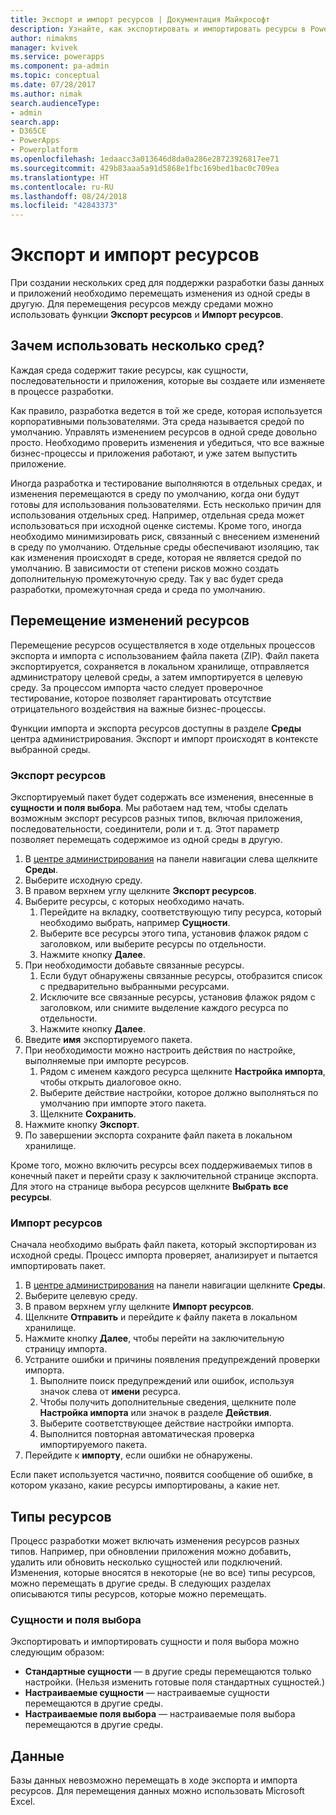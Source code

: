 ```yaml
---
title: Экспорт и импорт ресурсов | Документация Майкрософт
description: Узнайте, как экспортировать и импортировать ресурсы в PowerApps.
author: nimakms
manager: kvivek
ms.service: powerapps
ms.component: pa-admin
ms.topic: conceptual
ms.date: 07/28/2017
ms.author: nimak
search.audienceType:
- admin
search.app:
- D365CE
- PowerApps
- Powerplatform
ms.openlocfilehash: 1edaacc3a013646d8da0a286e28723926817ee71
ms.sourcegitcommit: 429b83aaa5a91d5868e1fbc169bed1bac0c709ea
ms.translationtype: HT
ms.contentlocale: ru-RU
ms.lasthandoff: 08/24/2018
ms.locfileid: "42843373"
---
```

# <a name="export-and-import-resources"></a>Экспорт и импорт ресурсов
При создании нескольких сред для поддержки разработки базы данных и приложений необходимо перемещать изменения из одной среды в другую. Для перемещения ресурсов между средами можно использовать функции **Экспорт ресурсов** и **Импорт ресурсов**.

## <a name="why-use-multiple-environments"></a>Зачем использовать несколько сред?
Каждая среда содержит такие ресурсы, как сущности, последовательности и приложения, которые вы создаете или изменяете в процессе разработки. 

Как правило, разработка ведется в той же среде, которая используется корпоративными пользователями. Эта среда называется средой по умолчанию. Управлять изменением ресурсов в одной среде довольно просто. Необходимо проверить изменения и убедиться, что все важные бизнес-процессы и приложения работают, и уже затем выпустить приложение.

Иногда разработка и тестирование выполняются в отдельных средах, и изменения перемещаются в среду по умолчанию, когда они будут готовы для использования пользователями. Есть несколько причин для использования отдельных сред. Например, отдельная среда может использоваться при исходной оценке системы. Кроме того, иногда необходимо минимизировать риск, связанный с внесением изменений в среду по умолчанию. Отдельные среды обеспечивают изоляцию, так как изменения происходят в среде, которая не является средой по умолчанию. В зависимости от степени рисков можно создать дополнительную промежуточную среду. Так у вас будет среда разработки, промежуточная среда и среда по умолчанию.

## <a name="moving-resource-changes"></a>Перемещение изменений ресурсов
Перемещение ресурсов осуществляется в ходе отдельных процессов экспорта и импорта с использованием файла пакета (ZIP). Файл пакета экспортируется, сохраняется в локальном хранилище, отправляется администратору целевой среды, а затем импортируется в целевую среду. За процессом импорта часто следует проверочное тестирование, которое позволяет гарантировать отсутствие отрицательного воздействия на важные бизнес-процессы.

Функции импорта и экспорта ресурсов доступны в разделе **Среды** центра администрирования. Экспорт и импорт происходят в контексте выбранной среды.

### <a name="export-resources"></a>Экспорт ресурсов
Экспортируемый пакет будет содержать все изменения, внесенные в **сущности и поля выбора**. Мы работаем над тем, чтобы сделать возможным экспорт ресурсов разных типов, включая приложения, последовательности, соединители, роли и т. д. Этот параметр позволяет перемещать содержимое из одной среды в другую.

1. В [центре администрирования](https://admin.powerapps.com) на панели навигации слева щелкните **Среды**.
2. Выберите исходную среду.
3. В правом верхнем углу щелкните **Экспорт ресурсов**.
4. Выберите ресурсы, с которых необходимо начать.
   1. Перейдите на вкладку, соответствующую типу ресурса, который необходимо выбрать, например **Сущности**.
   2. Выберите все ресурсы этого типа, установив флажок рядом с заголовком, или выберите ресурсы по отдельности.
   3. Нажмите кнопку **Далее**.
5. При необходимости добавьте связанные ресурсы.
   1. Если будут обнаружены связанные ресурсы, отобразится список с предварительно выбранными ресурсами.
   2. Исключите все связанные ресурсы, установив флажок рядом с заголовком, или снимите выделение каждого ресурса по отдельности.
   3. Нажмите кнопку **Далее**.
6. Введите **имя** экспортируемого пакета.
7. При необходимости можно настроить действия по настройке, выполняемые при импорте ресурсов.
   1. Рядом с именем каждого ресурса щелкните **Настройка импорта**, чтобы открыть диалоговое окно.
   2. Выберите действие настройки, которое должно выполняться по умолчанию при импорте этого пакета.
   3. Щелкните **Сохранить**.
8. Нажмите кнопку **Экспорт**.
9. По завершении экспорта сохраните файл пакета в локальном хранилище.

Кроме того, можно включить ресурсы всех поддерживаемых типов в конечный пакет и перейти сразу к заключительной странице экспорта. Для этого на странице выбора ресурсов щелкните **Выбрать все ресурсы**.

### <a name="import-resources"></a>Импорт ресурсов
Сначала необходимо выбрать файл пакета, который экспортирован из исходной среды. Процесс импорта проверяет, анализирует и пытается импортировать пакет.

1. В [центре администрирования](https://admin.powerapps.com) на панели навигации щелкните **Среды**.
2. Выберите целевую среду.
3. В правом верхнем углу щелкните **Импорт ресурсов**.
4. Щелкните **Отправить** и перейдите к файлу пакета в локальном хранилище.
5. Нажмите кнопку **Далее**, чтобы перейти на заключительную страницу импорта.
6. Устраните ошибки и причины появления предупреждений проверки импорта.
   1. Выполните поиск предупреждений или ошибок, используя значок слева от **имени** ресурса.
   2. Чтобы получить дополнительные сведения, щелкните поле **Настройка импорта** или значок в разделе **Действия**.
   3. Выберите соответствующее действие настройки импорта.
   4. Выполнится повторная автоматическая проверка импортируемого пакета.
7. Перейдите к **импорту**, если ошибки не обнаружены.

Если пакет используется частично, появится сообщение об ошибке, в котором указано, какие ресурсы импортированы, а какие нет.

## <a name="resource-types"></a>Типы ресурсов
Процесс разработки может включать изменения ресурсов разных типов. Например, при обновлении приложения можно добавить, удалить или обновить несколько сущностей или подключений. Изменения, которые вносятся в некоторые (не во все) типы ресурсов, можно перемещать в другие среды. В следующих разделах описываются типы ресурсов, которые можно перемещать.

### <a name="entities-picklists"></a>Сущности и поля выбора
Экспортировать и импортировать сущности и поля выбора можно следующим образом:

* **Стандартные сущности** — в другие среды перемещаются только настройки. (Нельзя изменить готовые поля стандартных сущностей.)
* **Настраиваемые сущности** — настраиваемые сущности перемещаются в другие среды.
* **Настраиваемые поля выбора** — настраиваемые поля выбора перемещаются в другие среды.

## <a name="data"></a>Данные
Базы данных невозможно перемещать в ходе экспорта и импорта ресурсов. Для перемещения данных можно использовать Microsoft Excel. 

